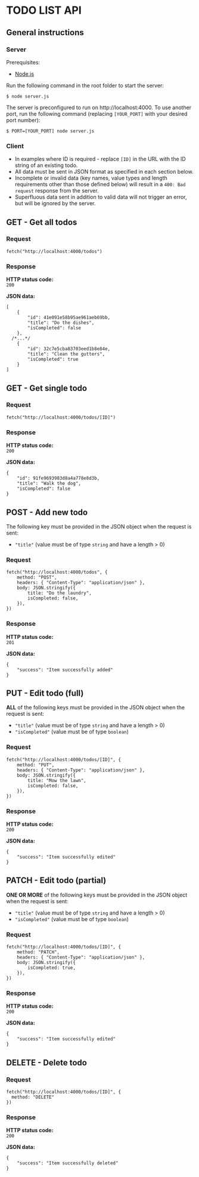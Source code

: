 # TODO LIST API

## General instructions

### Server

Prerequisites:

-   [Node.js](https://nodejs.org/en/)

Run the following command in the root folder to start the server:

```
$ node server.js
```

The server is preconfigured to run on http://localhost:4000. To use another port, run the following command (replacing `[YOUR_PORT]` with your desired port number):

```
$ PORT=[YOUR_PORT] node server.js
```

### Client

-   In examples where ID is required - replace `[ID]` in the URL with the ID string of an existing todo.
-   All data must be sent in JSON format as specified in each section below.
-   Incomplete or invalid data (key names, value types and length requirements other than those defined below) will result in a `400: Bad request` response from the server.
-   Superfluous data sent in addition to valid data will not trigger an error, but will be ignored by the server.

## GET - Get all todos

### Request

```
fetch("http://localhost:4000/todos")
```

### Response

**HTTP status code:**  
`200`

**JSON data:**

```
[
	{
		"id": 41e091e58b95ae961aeb69bb,
		"title": "Do the dishes",
		"isCompleted": false
	},
  /*...*/
	{
		"id": 32c7e5cba83703eed1b8e84e,
		"title": "Clean the gutters",
		"isCompleted": true
	}
]
```

## GET - Get single todo

### Request

```
fetch("http://localhost:4000/todos/[ID]")
```

### Response

**HTTP status code:**  
`200`

**JSON data:**

```
{
	"id": 91fe9693983d8a4a778e8d3b,
	"title": "Walk the dog",
	"isCompleted": false
}
```

## POST - Add new todo

The following key must be provided in the JSON object when the request is sent:

-   `"title"` (value must be of type `string` and have a length > 0)

### Request

```
fetch("http://localhost:4000/todos", {
	method: "POST",
	headers: { "Content-Type": "application/json" },
	body: JSON.stringify({
		title: "Do the laundry",
		isCompleted: false,
	}),
})
```

### Response

**HTTP status code:**  
`201`

**JSON data:**

```
{
	"success": "Item successfully added"
}
```

## PUT - Edit todo (full)

**ALL** of the following keys must be provided in the JSON object when the request is sent:

-   `"title"` (value must be of type `string` and have a length > 0)
-   `"isCompleted"` (value must be of type `boolean`)

### Request

```
fetch("http://localhost:4000/todos/[ID]", {
	method: "PUT",
	headers: { "Content-Type": "application/json" },
	body: JSON.stringify({
		title: "Mow the lawn",
		isCompleted: false,
	}),
})
```

### Response

**HTTP status code:**  
`200`

**JSON data:**

```
{
	"success": "Item successfully edited"
}
```

## PATCH - Edit todo (partial)

**ONE OR MORE** of the following keys must be provided in the JSON object when the request is sent:

-   `"title"` (value must be of type `string` and have a length > 0)
-   `"isCompleted"` (value must be of type `boolean`)

### Request

```
fetch("http://localhost:4000/todos/[ID]", {
	method: "PATCH",
	headers: { "Content-Type": "application/json" },
	body: JSON.stringify({
		isCompleted: true,
	}),
})
```

### Response

**HTTP status code:**  
`200`

**JSON data:**

```
{
	"success": "Item successfully edited"
}
```

## DELETE - Delete todo

### Request

```
fetch("http://localhost:4000/todos/[ID]", {
  method: "DELETE"
})
```

### Response

**HTTP status code:**  
`200`

**JSON data:**

```
{
	"success": "Item successfully deleted"
}
```
